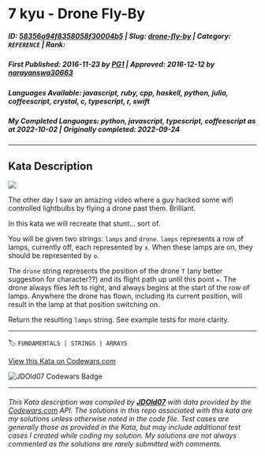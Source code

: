 # 7 kyu - Drone Fly-By

##### **ID**: [58356a94f8358058f30004b5](https://www.codewars.com/kata/58356a94f8358058f30004b5) | **Slug**: [drone-fly-by](https://www.codewars.com/kata/58356a94f8358058f30004b5) | **Category**: `REFERENCE` | **Rank**: <span style="color:white">7 kyu</span>

##### **First Published**: 2016-11-23 ***by*** [PG1](https://www.codewars.com/users/PG1) | **Approved**: 2016-12-12 ***by*** [narayanswa30663](https://www.codewars.com/users/narayanswa30663)

##### **Languages Available**: javascript, ruby, cpp, haskell, python, julia, coffeescript, crystal, c, typescript, r, swift

##### **My Completed Languages**: python, javascript, typescript, coffeescript ***as at*** 2022-10-02 | **Originally completed**: 2022-09-24

---

## Kata Description


![](http://www.grindtv.com/wp-content/uploads/2015/08/drone.jpg)



The other day I saw an amazing video where a guy hacked some wifi controlled lightbulbs by flying a drone past them. Brilliant.



In this kata we will recreate that stunt... sort of.



You will be given two strings: `lamps` and `drone`. `lamps` represents a row of lamps, currently off, each represented by `x`. When these lamps are on, they should be represented by `o`.



The `drone` string represents the position of the drone `T` (any better suggestion for character??) and its flight path up until this point `=`. The drone always flies left to right, and always begins at the start of the row of lamps. Anywhere the drone has flown, including its current position, will result in the lamp at that position switching on.



Return the resulting `lamps` string. See example tests for more clarity.

---


🏷 `FUNDAMENTALS | STRINGS | ARRAYS`


[View this Kata on Codewars.com](https://www.codewars.com/kata/58356a94f8358058f30004b5)

![](https://www.codewars.com/users/jdold07/badges/large "JDOld07 Codewars Badge")

---

###### *This Kata description was compiled by [**JDOld07**](https://tpstech.dev) with data provided by the [Codewars.com](https://www.codewars.com) API.  The solutions in this repo associated with this kata are my solutions unless otherwise noted in the code file.  Test cases are generally those as provided in the Kata, but may include additional test cases I created while coding my solution.  My solutions are not always commented as the solutions are rarely submitted with comments.*
